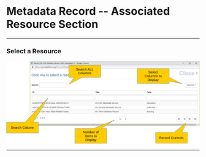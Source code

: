 # Metadata Record -- Associated Resource Section
---

### Select a Resource

![Select an Associated Resource Panel](/assets/reference/edit-objects/metadata/associated/selectResource.png)


---
